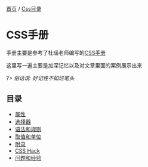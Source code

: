 [首页](/#index) / [Css目录](/css/)

# CSS手册 <!-- {docsify-ignore-all} -->

手册主要是参考了杜瑶老师编写的[CSS手册](http://css.doyoe.com/)

这里写一遍主要是加深记忆以及对文章里面的案例展示出来

?> _俗话说: 好记性不如烂笔头_

## 目录

- [属性](properties/)
- [选择器](selectors/)
- [语法和规则](rules/)
- [取值和单位](value-and-units/)
- [附录]()
- [CSS Hack]()
- [问题和经验]()